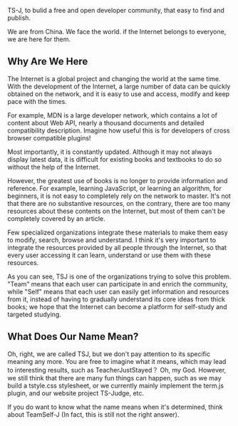 TS-J, to bulid a free and open developer community, that easy to find and publish.

We are from China. We face the world. if the Internet belongs to everyone, we are here for them.

## Why Are We Here
The Internet is a global project and changing the world at the same time. With the development of the Internet, a large number of data can be quickly obtained on the network, and it is easy to use and access, modify and keep pace with the times.

For example, MDN is a large developer network, which contains a lot of content about Web API, nearly a thousand documents and detailed compatibility description. Imagine how useful this is for developers of cross browser compatible plugins!

Most importantly, it is constantly updated. Although it may not always display latest data, it is difficult for existing books and textbooks to do so without the help of the Internet.

However, the greatest use of books is no longer to provide information and reference. For example, learning JavaScript, or learning an algorithm, for beginners, it is not easy to completely rely on the network to master. It's not that there are no substantive resources, on the contrary, there are too many resources about these contents on the Internet, but most of them can't be completely covered by an article.

Few specialized organizations integrate these materials to make them easy to modify, search, browse and understand. I think it's very important to integrate the resources provided by all people through the Internet, so that every user accessing it can learn, understand or use them with these resources.

As you can see, TSJ is one of the organizations trying to solve this problem. "Team" means that each user can participate in and enrich the community, while "Self" means that each user can easily get information and resources from it, instead of having to gradually understand its core ideas from thick books; we hope that the Internet can become a platform for self-study and targeted studying.

## What Does Our Name Mean?
Oh, right, we are called TSJ, but we don't pay attention to its specific meaning any more. You are free to imagine what it means, which may lead to interesting results, such as TeacherJustStayed？ Oh, my God. However, we still think that there are many fun things can happen, such as we may build a tstyle.css stylesheet, or we currently mainly implement the term.js plugin, and our website project TS-Judge, etc.

If you do want to know what the name means when it's determined, think about TeamSelf-J (In fact, this is still not the right answer).
